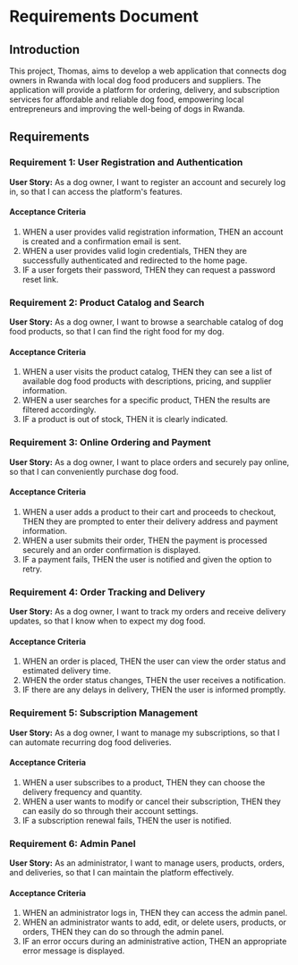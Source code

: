 # Requirements Document

## Introduction
This project, Thomas, aims to develop a web application that connects dog owners in Rwanda with local dog food producers and suppliers. The application will provide a platform for ordering, delivery, and subscription services for affordable and reliable dog food, empowering local entrepreneurs and improving the well-being of dogs in Rwanda.

## Requirements

### Requirement 1: User Registration and Authentication
**User Story:** As a dog owner, I want to register an account and securely log in, so that I can access the platform's features.
#### Acceptance Criteria
1. WHEN a user provides valid registration information, THEN an account is created and a confirmation email is sent.
2. WHEN a user provides valid login credentials, THEN they are successfully authenticated and redirected to the home page.
3. IF a user forgets their password, THEN they can request a password reset link.

### Requirement 2: Product Catalog and Search
**User Story:** As a dog owner, I want to browse a searchable catalog of dog food products, so that I can find the right food for my dog.
#### Acceptance Criteria
1. WHEN a user visits the product catalog, THEN they can see a list of available dog food products with descriptions, pricing, and supplier information.
2. WHEN a user searches for a specific product, THEN the results are filtered accordingly.
3. IF a product is out of stock, THEN it is clearly indicated.

### Requirement 3: Online Ordering and Payment
**User Story:** As a dog owner, I want to place orders and securely pay online, so that I can conveniently purchase dog food.
#### Acceptance Criteria
1. WHEN a user adds a product to their cart and proceeds to checkout, THEN they are prompted to enter their delivery address and payment information.
2. WHEN a user submits their order, THEN the payment is processed securely and an order confirmation is displayed.
3. IF a payment fails, THEN the user is notified and given the option to retry.

### Requirement 4: Order Tracking and Delivery
**User Story:** As a dog owner, I want to track my orders and receive delivery updates, so that I know when to expect my dog food.
#### Acceptance Criteria
1. WHEN an order is placed, THEN the user can view the order status and estimated delivery time.
2. WHEN the order status changes, THEN the user receives a notification.
3. IF there are any delays in delivery, THEN the user is informed promptly.

### Requirement 5: Subscription Management
**User Story:** As a dog owner, I want to manage my subscriptions, so that I can automate recurring dog food deliveries.
#### Acceptance Criteria
1. WHEN a user subscribes to a product, THEN they can choose the delivery frequency and quantity.
2. WHEN a user wants to modify or cancel their subscription, THEN they can easily do so through their account settings.
3. IF a subscription renewal fails, THEN the user is notified.

### Requirement 6: Admin Panel
**User Story:** As an administrator, I want to manage users, products, orders, and deliveries, so that I can maintain the platform effectively.
#### Acceptance Criteria
1. WHEN an administrator logs in, THEN they can access the admin panel.
2. WHEN an administrator wants to add, edit, or delete users, products, or orders, THEN they can do so through the admin panel.
3. IF an error occurs during an administrative action, THEN an appropriate error message is displayed.
